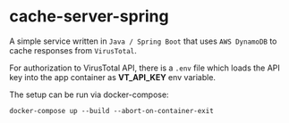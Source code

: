 # cache-server-spring

A simple service written in `Java / Spring Boot` that uses `AWS DynamoDB` to cache responses from `VirusTotal`.

For authorization to VirusTotal API, there is a `.env` file which loads the API key into the app container as **VT_API_KEY** env variable.

The setup can be run via docker-compose:

```
docker-compose up --build --abort-on-container-exit
```
